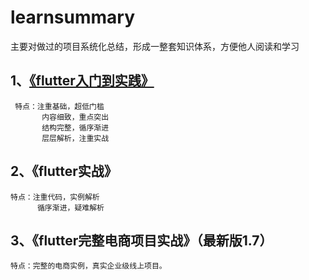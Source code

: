# learnsummary
主要对做过的项目系统化总结，形成一整套知识体系，方便他人阅读和学习
## 1、[《flutter入门到实践》](https://github.com/longlyboyhe/learnsummary/tree/master/flutter%E5%85%A5%E9%97%A8%E5%88%B0%E5%AE%9E%E8%B7%B5)
     特点：注重基础，超低门槛
           内容细致，重点突出
           结构完整，循序渐进
           层层解析，注重实战
## 2、《flutter实战》
    特点：注重代码，实例解析
          循序渐进，疑难解析
## 3、《flutter完整电商项目实战》（最新版1.7）
    特点：完整的电商实例，真实企业级线上项目。
